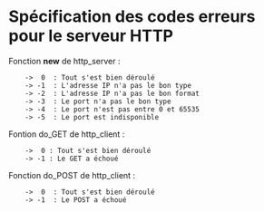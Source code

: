 # Spécification des codes erreurs pour le serveur HTTP

Fonction __new__ de http_server :

		-> 	0  : Tout s'est bien déroulé 
		-> -1  : L'adresse IP n'a pas le bon type 
		-> -2  : L'adresse IP n'a pas le bon format
		-> -3  : Le port n'a pas le bon type
		-> -4  : Le port n'est pas entre 0 et 65535
		-> -5  : Le port est indisponible

Fontion do_GET de http_client :

		->  0 : Tout s'est bien déroulé
		-> -1 : Le GET a échoué

Fonction do_POST de http_client :

		->  0  : Tout s'est bien déroulé
		-> -1  : Le POST a échoué

